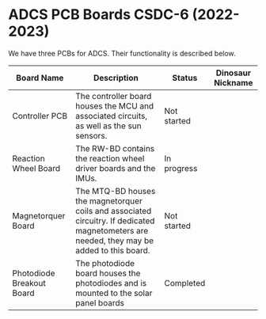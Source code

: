 # ADCS PCB Boards CSDC-6 (2022-2023)
We have three PCBs for ADCS. Their functionality is described below.

|Board Name|Description|Status|Dinosaur Nickname|
|-|-|-|-|
|Controller PCB|The controller board houses the MCU and associated circuits, as well as the sun sensors.|Not started| |
|Reaction Wheel Board|The RW-BD contains the reaction wheel driver boards and the IMUs.|In progress| |
|Magnetorquer Board|The MTQ-BD houses the magnetorquer coils and associated circuitry. If dedicated magnetometers are needed, they may be added to this board.|Not started| |
|Photodiode Breakout Board|The photodiode board houses the photodiodes and is mounted to the solar panel boards| Completed| |
